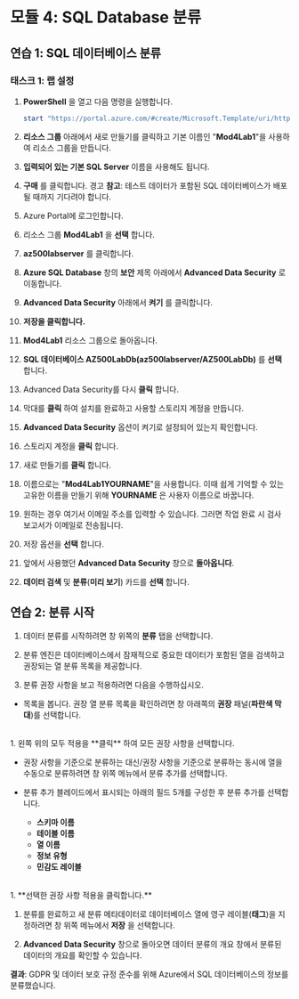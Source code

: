 ﻿



# 모듈 4: SQL Database 분류 

## 연습 1: SQL 데이터베이스 분류

### 태스크 1: 랩 설정

1.  **PowerShell** 을 열고 다음 명령을 실행합니다.

     ```powershell
    start "https://portal.azure.com/#create/Microsoft.Template/uri/https%3A%2F%2Fraw.githubusercontent.com%2FMicrosoftLearning%2FAZ-500-Azure-Security%2Fmaster%2FAllfiles%2FLabs%2FMod4_Lab01%2Fazuredeploy.json" 
     ```

1.  **리소스 그룹** 아래에서 새로 만들기를 클릭하고 기본 이름인 "**Mod4Lab1**"을 사용하여 리소스 그룹을 만듭니다.

1.  **입력되어 있는 기본 SQL Server** 이름을 사용해도 됩니다.

1.  **구매** 를 클릭합니다. 
경고
**참고**: 테스트 데이터가 포함된 SQL 데이터베이스가 배포될 때까지 기다려야 합니다.




1.  Azure Portal에 로그인합니다.

1.  리소스 그룹 **Mod4Lab1** 을 **선택** 합니다.

1.  **az500labserver** 를 클릭합니다.

1.  **Azure SQL Database** 창의 **보안** 제목 아래에서 **Advanced Data Security** 로 이동합니다.

1.  **Advanced Data Security** 아래에서 **켜기** 를 클릭합니다.

1.  **저장을 클릭합니다.**

1.  **Mod4Lab1** 리소스 그룹으로 돌아옵니다.

1.  **SQL 데이터베이스 AZ500LabDb(az500labserver/AZ500LabDb)** 를 **선택** 합니다.

1.  Advanced Data Security를 다시 **클릭** 합니다. 

1.  막대를 **클릭** 하여 설치를 완료하고 사용할 스토리지 계정을 만듭니다.

1.  **Advanced Data Security** 옵션이 켜기로 설정되어 있는지 확인합니다. 

1.  스토리지 계정을 **클릭** 합니다.

1.  새로 만들기를 **클릭** 합니다.

1.  이름으로는 "**Mod4Lab1YOURNAME**"을 사용합니다. 이때 쉽게 기억할 수 있는 고유한 이름을 만들기 위해 **YOURNAME** 은 사용자 이름으로 바꿉니다.

1.  원하는 경우 여기서 이메일 주소를 입력할 수 있습니다. 그러면 작업 완료 시 검사 보고서가 이메일로 전송됩니다.

1.  저장 옵션을 **선택** 합니다.

1.  앞에서 사용했던 **Advanced Data Security** 창으로 **돌아옵니다**.

1.  **데이터 검색** 및 **분류**(**미리 보기**) 카드를 **선택** 합니다.

## 연습 2: 분류 시작

1.  데이터 분류를 시작하려면 창 위쪽의 **분류** 탭을 선택합니다.

1.  분류 엔진은 데이터베이스에서 잠재적으로 중요한 데이터가 포함된 열을 검색하고 권장되는 열 분류 목록을 제공합니다.

1.  분류 권장 사항을 보고 적용하려면 다음을 수행하십시오.

   - 목록을 봅니다. 권장 열 분류 목록을 확인하려면 창 아래쪽의 **권장** 패널(**파란색 막대**)를 선택합니다.   
   <br/>
1.  왼쪽 위의 모두 적용을 **클릭** 하여 모든 권장 사항을 선택합니다.

  - 권장 사항을 기준으로 분류하는 대신/권장 사항을 기준으로 분류하는 동시에 열을 수동으로 분류하려면 창 위쪽 메뉴에서 분류 추가를 선택합니다.

  - 분류 추가 블레이드에서 표시되는 아래의 필드 5개를 구성한 후 분류 추가를 선택합니다.
     - **스키마 이름**
     - **테이블 이름**
     - **열 이름**
     - **정보 유형**
     - **민감도 레이블**
<br/>
1.  **선택한 권장 사항 적용을 클릭합니다.**

1.  분류를 완료하고 새 분류 메타데이터로 데이터베이스 열에 영구 레이블(**태그**)을 지정하려면 창 위쪽 메뉴에서 **저장** 을 선택합니다. 

1.  **Advanced Data Security** 창으로 돌아오면 데이터 분류의 개요 창에서 분류된 데이터의 개요를 확인할 수 있습니다.


**결과**: GDPR 및 데이터 보호 규정 준수를 위해 Azure에서 SQL 데이터베이스의 정보를 분류했습니다.




